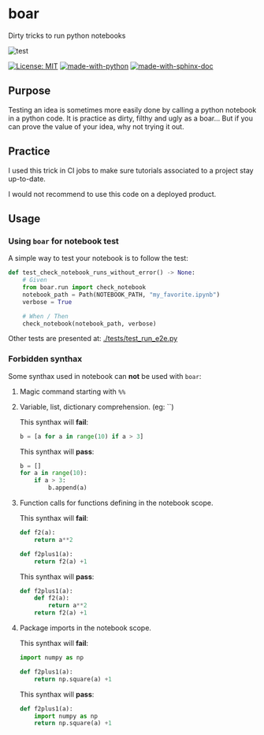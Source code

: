 # boar

Dirty tricks to run python notebooks

![test](https://github.com/alexandreCameron/boar/workflows/test/badge.svg)

[![License: MIT](https://img.shields.io/badge/License-MIT-yellow.svg)](https://opensource.org/licenses/MIT)
[![made-with-python](https://img.shields.io/badge/Made%20with-Python-1f425f.svg)](https://www.python.org/)
[![made-with-sphinx-doc](https://img.shields.io/badge/Made%20with-Sphinx-1f425f.svg)](https://www.sphinx-doc.org/)

## Purpose

Testing an idea is sometimes more easily done by calling a python notebook in a python code.
It is practice as dirty, filthy and ugly as a boar...
But if you can prove the value of your idea, why not trying it out.

## Practice

I used this trick in CI jobs to make sure tutorials associated to a project stay up-to-date.

I would not recommend to use this code on a deployed product.

## Usage

### Using `boar` for notebook test

A simple way to test your notebook is to follow the test:

```python
def test_check_notebook_runs_without_error() -> None:
    # Given
    from boar.run import check_notebook
    notebook_path = Path(NOTEBOOK_PATH, "my_favorite.ipynb")
    verbose = True

    # When / Then
    check_notebook(notebook_path, verbose)
```

Other tests are presented at: [./tests/test_run_e2e.py](./tests/test_run_e2e.py)

### Forbidden synthax

Some synthax used in notebook can **not** be used with `boar`:

1. Magic command starting with `%%`

2. Variable, list, dictionary comprehension. (eg: ``)

    This synthax will **fail**:

    ```python
    b = [a for a in range(10) if a > 3]
    ```

    This synthax will **pass**:

    ```python
    b = []
    for a in range(10):
        if a > 3:
            b.append(a)
    ```

3. Function calls for functions defining in the notebook scope.

    This synthax will **fail**:

    ```python
    def f2(a):
        return a**2

    def f2plus1(a):
        return f2(a) +1
    ```

    This synthax will **pass**:

    ```python
    def f2plus1(a):
        def f2(a):
            return a**2
        return f2(a) +1
    ```

4. Package imports in the notebook scope.

    This synthax will **fail**:

    ```python
    import numpy as np

    def f2plus1(a):
        return np.square(a) +1
    ```

    This synthax will **pass**:

    ```python
    def f2plus1(a):
        import numpy as np
        return np.square(a) +1
    ```
